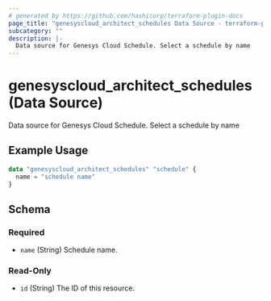 ```yaml
---
# generated by https://github.com/hashicorp/terraform-plugin-docs
page_title: "genesyscloud_architect_schedules Data Source - terraform-provider-genesyscloud-jonesb"
subcategory: ""
description: |-
  Data source for Genesys Cloud Schedule. Select a schedule by name
---
```


# genesyscloud_architect_schedules (Data Source)

Data source for Genesys Cloud Schedule. Select a schedule by name

## Example Usage

```terraform
data "genesyscloud_architect_schedules" "schedule" {
  name = "schedule name"
}
```

<!-- schema generated by tfplugindocs -->
## Schema

### Required

- `name` (String) Schedule name.

### Read-Only

- `id` (String) The ID of this resource.


